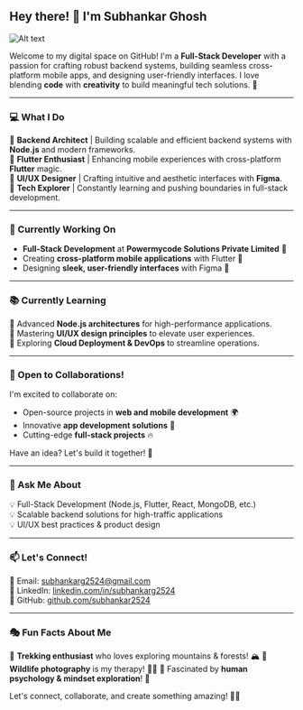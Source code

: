 ## Hey there! 👋 I'm Subhankar Ghosh
![Alt text]("[https://your-image-url.com/image.jpg](https://media.licdn.com/dms/image/v2/D5616AQESgjFHAbE2Pg/profile-displaybackgroundimage-shrink_350_1400/profile-displaybackgroundimage-shrink_350_1400/0/1724133472297?e=1744848000&v=beta&t=KlnBN-vx4---vSmszGPKRpMLuZ6A78LMRZ-oYzjQUqA"))

Welcome to my digital space on GitHub! I'm a **Full-Stack Developer** with a passion for crafting robust backend systems, building seamless cross-platform mobile apps, and designing user-friendly interfaces. I love blending **code** with **creativity** to build meaningful tech solutions. 🚀

---

### 💻 What I Do
🔹 **Backend Architect** | Building scalable and efficient backend systems with **Node.js** and modern frameworks.<br>
🔹 **Flutter Enthusiast** | Enhancing mobile experiences with cross-platform **Flutter** magic.<br>
🔹 **UI/UX Designer** | Crafting intuitive and aesthetic interfaces with **Figma**.<br>
🔹 **Tech Explorer** | Constantly learning and pushing boundaries in full-stack development.

---

### 🚀 Currently Working On
- **Full-Stack Development** at **Powermycode Solutions Private Limited** 🏢
- Creating **cross-platform mobile applications** with Flutter 📱
- Designing **sleek, user-friendly interfaces** with Figma 🎨

---

### 📚 Currently Learning
📌 Advanced **Node.js architectures** for high-performance applications.<br>
📌 Mastering **UI/UX design principles** to elevate user experiences.<br>
📌 Exploring **Cloud Deployment & DevOps** to streamline operations.

---

### 🤝 Open to Collaborations!
I'm excited to collaborate on:
- Open-source projects in **web and mobile development** 🌍
- Innovative **app development solutions** 📲
- Cutting-edge **full-stack projects** 🔥

Have an idea? Let's build it together! 🚀

---

### 💬 Ask Me About
💡 Full-Stack Development (Node.js, Flutter, React, MongoDB, etc.)<br>
💡 Scalable backend solutions for high-traffic applications<br>
💡 UI/UX best practices & product design

---

### 📫 Let's Connect!
📧 Email: [subhankarg2524@gmail.com](mailto:subhankarg2524@gmail.com)<br>
💼 LinkedIn: [linkedin.com/in/subhankarg2524](https://linkedin.com/in/subhankarg2524)<br>
🚀 GitHub: [github.com/subhankar2524](https://github.com/subhankar2524)

---

### 🎭 Fun Facts About Me
🎒 **Trekking enthusiast** who loves exploring mountains & forests! 🏔️
📸 **Wildlife photography** is my therapy! 🦉🐅
🧠 Fascinated by **human psychology & mindset exploration**! 🧩

Let's connect, collaborate, and create something amazing! 💙✨

